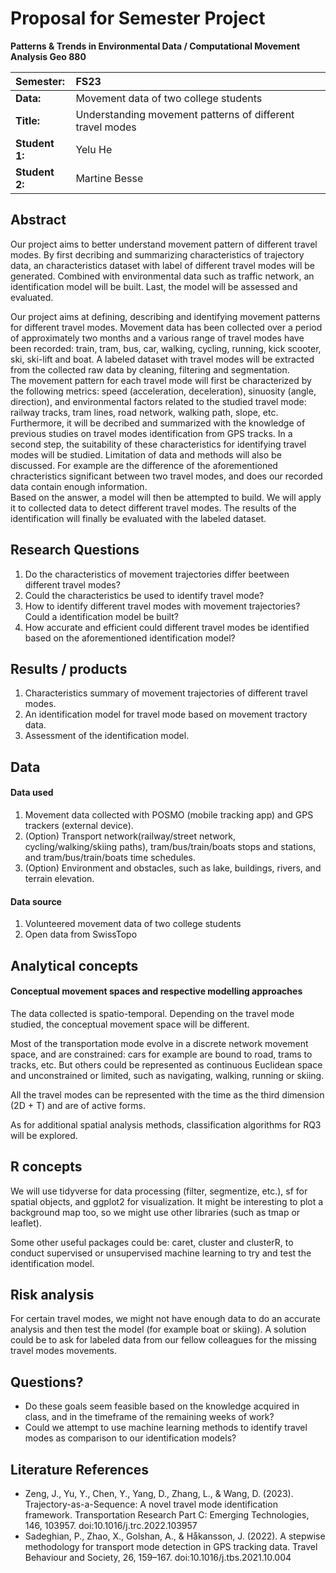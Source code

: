 # Proposal for Semester Project

**Patterns & Trends in Environmental Data / Computational Movement
Analysis Geo 880**

| Semester:      | FS23                                                     |
|:---------------|:---------------------------------------------------------|  
| **Data:**      | Movement data of two college students                    |
| **Title:**     | Understanding movement patterns of different travel modes|
| **Student 1:** | Yelu He                                                  |
| **Student 2:** | Martine Besse                                            |

## Abstract 
<!-- (50-60 words) -->
Our project aims to better understand movement pattern of different travel modes. By first decribing and summarizing characteristics of trajectory data, an characteristics dataset with label of different travel modes will be generated. Combined with environmental data such as traffic network, an identification model will be built. Last, the model will be assessed and evaluated.


<!-- long version -->
Our project aims at defining, describing and identifying movement patterns for different travel modes. Movement data has been collected over a period of approximately two months and a various range of travel modes have been recorded: train, tram, bus, car, walking, cycling, running, kick scooter, ski, ski-lift and boat. A labeled dataset with travel modes will be extracted from the collected raw data by cleaning, filtering and segmentation.  
The movement pattern for each travel mode will first be characterized by the following metrics: speed (acceleration, deceleration), sinuosity (angle, direction), and environmental factors related to the studied travel mode: railway tracks, tram lines, road network, walking path, slope, etc. Furthermore, it will be decribed and summarized with the knowledge of previous studies on travel modes identification from GPS tracks.
In a second step, the suitability of these characteristics for identifying travel modes will be studied. Limitation of data and methods will also be discussed. For example are the difference of the aforementioned chracteristics significant between two travel modes, and does our recorded data contain enough information.   
Based on the answer, a model will then be attempted to build. We will apply it to collected data to detect different travel modes. The results of the identification will finally be evaluated with the labeled dataset.

## Research Questions
1. Do the characteristics of movement trajectories differ beetween different travel modes?
2. Could the characteristics be used to identify travel mode?
3. How to identify different travel modes with movement trajectories? Could a identification model be built?
4. How accurate and efficient could different travel modes be identified based on the aforementioned identification model?




## Results / products
1. Characteristics summary of movement trajectories of different travel modes.
2. An identification model for travel mode based on movement tractory data.
3. Assessment of the identification model.


## Data
<!-- What data will you use? Will you require additional context data? Where do you get this data from? Do you already have all the data? -->
#### Data used 
1. Movement data collected with POSMO (mobile tracking app) and GPS trackers (external device).
2. (Option) Transport network(railway/street network, cycling/walking/skiing paths), tram/bus/train/boats stops and stations, and tram/bus/train/boats time schedules.
3. (Option) Environment and obstacles, such as lake, buildings, rivers, and terrain elevation.
#### Data source
1. Volunteered movement data of two college students
2. Open data from SwissTopo


## Analytical concepts
<!-- Which analytical concepts will you use? What conceptual movement spaces and respective modelling approaches of trajectories will you be using? What additional spatial analysis methods will you be using? -->

#### Conceptual movement spaces and respective modelling approaches
The data collected is spatio-temporal. Depending on the travel mode studied, the conceptual movement space will be different.

Most of the transportation mode evolve in a discrete network movement space, and are constrained: cars for example are bound to road, trams to tracks, etc. 
But others could be represented as continuous Euclidean space and unconstrained or limited, such as navigating, walking, running or skiing. 

All the travel modes can be represented with the time as the third dimension (2D + T) and are of active forms.

As for additional spatial analysis methods, classification algorithms for RQ3 will be explored.

## R concepts
<!-- Which R concepts, functions, packages will you mainly use. What additional spatial analysis methods will you be using? -->
We will use tidyverse for data processing (filter, segmentize, etc.), sf for spatial objects, and ggplot2 for visualization. It might be interesting to plot a background map too, so we might use other libraries (such as tmap or leaflet).

Some other useful packages could be: caret, cluster and clusterR, to conduct supervised or unsupervised machine learning to try and test the identification model.

## Risk analysis
<!-- What could be the biggest challenges/problems you might face? What is your plan B? -->
For certain travel modes, we might not have enough data to do an accurate analysis and then test the model (for example boat or skiing). A solution could be to ask for labeled data from our fellow colleagues for the missing travel modes movements.

## Questions? 
<!-- Which questions would you like to discuss at the coaching session? -->
- Do these goals seem feasible based on the knowledge acquired in class, and in the timeframe of the remaining weeks of work?
- Could we attempt to use machine learning methods to identify travel modes as comparison to our identification models?

## Literature References 
- Zeng, J., Yu, Y., Chen, Y., Yang, D., Zhang, L., & Wang, D. (2023). Trajectory-as-a-Sequence: A novel travel mode identification framework. Transportation Research Part C: Emerging Technologies, 146, 103957. doi:10.1016/j.trc.2022.103957
- Sadeghian, P., Zhao, X., Golshan, A., & Håkansson, J. (2022). A stepwise methodology for transport mode detection in GPS tracking data. Travel Behaviour and Society, 26, 159–167. doi:10.1016/j.tbs.2021.10.004
